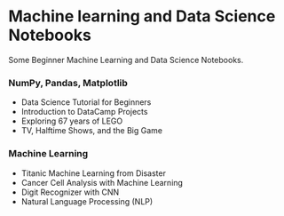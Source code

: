 # Machine learning and Data Science Notebooks
Some Beginner Machine Learning and Data Science Notebooks.

### NumPy, Pandas, Matplotlib
* Data Science Tutorial for Beginners
* Introduction to DataCamp Projects
* Exploring 67 years of LEGO
* TV, Halftime Shows, and the Big Game

### Machine Learning
* Titanic Machine Learning from Disaster
* Cancer Cell Analysis with Machine Learning
* Digit Recognizer with CNN
* Natural Language Processing (NLP)
